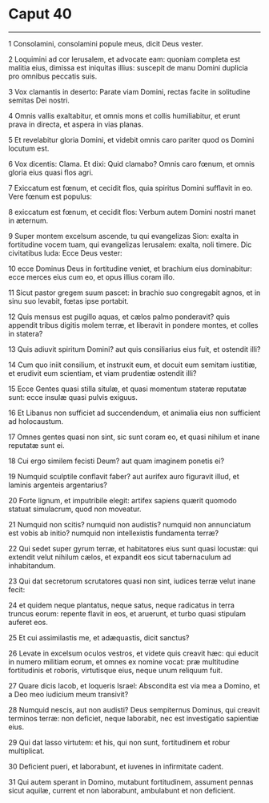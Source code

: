 # Caput 40

***

1 Consolamini, consolamini popule meus, dicit Deus vester.

2 Loquimini ad cor Ierusalem, et advocate eam: quoniam completa est malitia eius, dimissa est iniquitas illius: suscepit de manu Domini duplicia pro omnibus peccatis suis.

3 Vox clamantis in deserto: Parate viam Domini, rectas facite in solitudine semitas Dei nostri.

4 Omnis vallis exaltabitur, et omnis mons et collis humiliabitur, et erunt prava in directa, et aspera in vias planas.

5 Et revelabitur gloria Domini, et videbit omnis caro pariter quod os Domini locutum est.

6 Vox dicentis: Clama. Et dixi: Quid clamabo? Omnis caro fœnum, et omnis gloria eius quasi flos agri.

7 Exiccatum est fœnum, et cecidit flos, quia spiritus Domini sufflavit in eo. Vere fœnum est populus:

8 exiccatum est fœnum, et cecidit flos: Verbum autem Domini nostri manet in æternum.

9 Super montem excelsum ascende, tu qui evangelizas Sion: exalta in fortitudine vocem tuam, qui evangelizas Ierusalem: exalta, noli timere. Dic civitatibus Iuda: Ecce Deus vester:

10 ecce Dominus Deus in fortitudine veniet, et brachium eius dominabitur: ecce merces eius cum eo, et opus illius coram illo.

11 Sicut pastor gregem suum pascet: in brachio suo congregabit agnos, et in sinu suo levabit, fœtas ipse portabit.

12 Quis mensus est pugillo aquas, et cælos palmo ponderavit? quis appendit tribus digitis molem terræ, et liberavit in pondere montes, et colles in statera?

13 Quis adiuvit spiritum Domini? aut quis consiliarius eius fuit, et ostendit illi?

14 Cum quo iniit consilium, et instruxit eum, et docuit eum semitam iustitiæ, et erudivit eum scientiam, et viam prudentiæ ostendit illi?

15 Ecce Gentes quasi stilla situlæ, et quasi momentum stateræ reputatæ sunt: ecce insulæ quasi pulvis exiguus.

16 Et Libanus non sufficiet ad succendendum, et animalia eius non sufficient ad holocaustum.

17 Omnes gentes quasi non sint, sic sunt coram eo, et quasi nihilum et inane reputatæ sunt ei.

18 Cui ergo similem fecisti Deum? aut quam imaginem ponetis ei?

19 Numquid sculptile conflavit faber? aut aurifex auro figuravit illud, et laminis argenteis argentarius?

20 Forte lignum, et imputribile elegit: artifex sapiens quærit quomodo statuat simulacrum, quod non moveatur.

21 Numquid non scitis? numquid non audistis? numquid non annunciatum est vobis ab initio? numquid non intellexistis fundamenta terræ?

22 Qui sedet super gyrum terræ, et habitatores eius sunt quasi locustæ: qui extendit velut nihilum cælos, et expandit eos sicut tabernaculum ad inhabitandum.

23 Qui dat secretorum scrutatores quasi non sint, iudices terræ velut inane fecit:

24 et quidem neque plantatus, neque satus, neque radicatus in terra truncus eorum: repente flavit in eos, et aruerunt, et turbo quasi stipulam auferet eos.

25 Et cui assimilastis me, et adæquastis, dicit sanctus?

26 Levate in excelsum oculos vestros, et videte quis creavit hæc: qui educit in numero militiam eorum, et omnes ex nomine vocat: præ multitudine fortitudinis et roboris, virtutisque eius, neque unum reliquum fuit.

27 Quare dicis Iacob, et loqueris Israel: Abscondita est via mea a Domino, et a Deo meo iudicium meum transivit?

28 Numquid nescis, aut non audisti? Deus sempiternus Dominus, qui creavit terminos terræ: non deficiet, neque laborabit, nec est investigatio sapientiæ eius.

29 Qui dat lasso virtutem: et his, qui non sunt, fortitudinem et robur multiplicat.

30 Deficient pueri, et laborabunt, et iuvenes in infirmitate cadent.

31 Qui autem sperant in Domino, mutabunt fortitudinem, assument pennas sicut aquilæ, current et non laborabunt, ambulabunt et non deficient.

